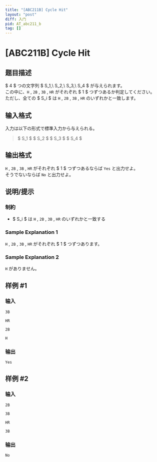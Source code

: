 ```yaml
---
title: "[ABC211B] Cycle Hit"
layout: "post"
diff: 入门
pid: AT_abc211_b
tag: []
---
```


# [ABC211B] Cycle Hit

## 题目描述

[problemUrl]: https://atcoder.jp/contests/abc211/tasks/abc211_b

$ 4 $ つの文字列 $ S_1,\ S_2,\ S_3,\ S_4 $ が与えられます。  
 この中に、`H` , `2B` , `3B` , `HR` がそれぞれ $ 1 $ つずつあるか判定してください。   
 ただし、全ての $ S_i $ は `H` , `2B` , `3B` , `HR` のいずれかと一致します。

## 输入格式

入力は以下の形式で標準入力から与えられる。

> $ S_1 $ $ S_2 $ $ S_3 $ $ S_4 $

## 输出格式

`H` , `2B` , `3B` , `HR` がそれぞれ $ 1 $ つずつあるならば `Yes` と出力せよ。  
 そうでないならば `No` と出力せよ。

## 说明/提示

### 制約

- $ S_i $ は `H` , `2B` , `3B` , `HR` のいずれかと一致する

### Sample Explanation 1

`H` , `2B` , `3B` , `HR` がそれぞれ $ 1 $ つずつあります。

### Sample Explanation 2

`H` がありません。

## 样例 #1

### 输入

```
3B
HR
2B
H
```

### 输出

```
Yes
```

## 样例 #2

### 输入

```
2B
3B
HR
3B
```

### 输出

```
No
```

